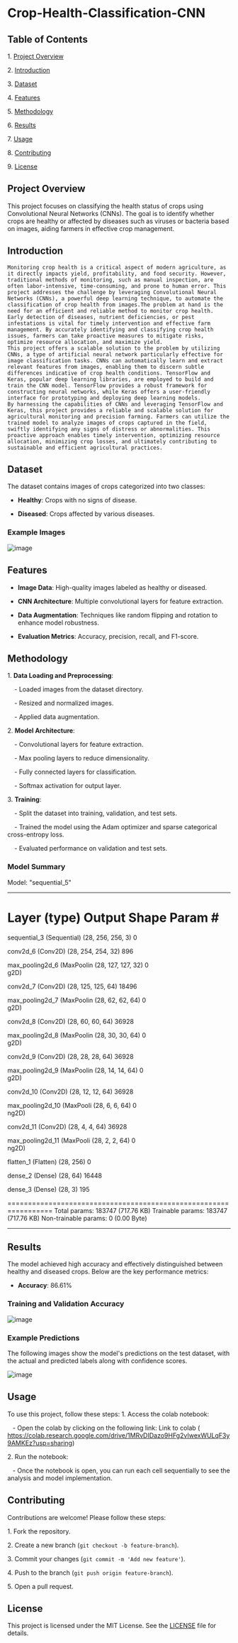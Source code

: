 # Crop-Health-Classification-CNN

## Table of Contents

1\. [Project Overview](#project-overview)

2\. [Introduction](#introduction)

3\. [Dataset](#dataset)

4\. [Features](#features)

5\. [Methodology](#methodology)

6\. [Results](#results)

7\. [Usage](#usage)

8\. [Contributing](#contributing)

9\. [License](#license)

## Project Overview

This project focuses on classifying the health status of crops using Convolutional Neural Networks (CNNs). The goal is to identify whether crops are healthy or affected by diseases such as viruses or bacteria based on images, aiding farmers in effective crop management.

## Introduction

    Monitoring crop health is a critical aspect of modern agriculture, as it directly impacts yield, profitability, and food security. However, traditional methods of monitoring, such as manual inspection, are often labor-intensive, time-consuming, and prone to human error. This project addresses the challenge by leveraging Convolutional Neural Networks (CNNs), a powerful deep learning technique, to automate the classification of crop health from images.The problem at hand is the need for an efficient and reliable method to monitor crop health. Early detection of diseases, nutrient deficiencies, or pest infestations is vital for timely intervention and effective farm management. By accurately identifying and classifying crop health issues, farmers can take proactive measures to mitigate risks, optimize resource allocation, and maximize yield.
    This project offers a scalable solution to the problem by utilizing CNNs, a type of artificial neural network particularly effective for image classification tasks. CNNs can automatically learn and extract relevant features from images, enabling them to discern subtle differences indicative of crop health conditions. TensorFlow and Keras, popular deep learning libraries, are employed to build and train the CNN model. TensorFlow provides a robust framework for constructing neural networks, while Keras offers a user-friendly interface for prototyping and deploying deep learning models.
    By harnessing the capabilities of CNNs and leveraging TensorFlow and Keras, this project provides a reliable and scalable solution for agricultural monitoring and precision farming. Farmers can utilize the trained model to analyze images of crops captured in the field, swiftly identifying any signs of distress or abnormalities. This proactive approach enables timely intervention, optimizing resource allocation, minimizing crop losses, and ultimately contributing to sustainable and efficient agricultural practices.

## Dataset

The dataset contains images of crops categorized into two classes:

- **Healthy**: Crops with no signs of disease.

- **Diseased**: Crops affected by various diseases.

### Example Images

![image](https://github.com/Sahilwarudkar27/Crop-Health-Classification-CNN/assets/99885674/7bfdec11-6b9b-4d05-8d9e-a32b00d96d4f)

## Features

- **Image Data**: High-quality images labeled as healthy or diseased.

- **CNN Architecture**: Multiple convolutional layers for feature extraction.

- **Data Augmentation**: Techniques like random flipping and rotation to enhance model robustness.

- **Evaluation Metrics**: Accuracy, precision, recall, and F1-score.

## Methodology

1\. **Data Loading and Preprocessing**:

    - Loaded images from the dataset directory.

    - Resized and normalized images.

    - Applied data augmentation.

2\. **Model Architecture**:

    - Convolutional layers for feature extraction.

    - Max pooling layers to reduce dimensionality.

    - Fully connected layers for classification.

    - Softmax activation for output layer.

3\. **Training**:

    - Split the dataset into training, validation, and test sets.

    - Trained the model using the Adam optimizer and sparse categorical cross-entropy loss.

    - Evaluated performance on validation and test sets.

### Model Summary

Model: "sequential_5"
_________________________________________________________________
 Layer (type)                Output Shape              Param #   
=================================================================
 sequential_3 (Sequential)   (28, 256, 256, 3)         0         
                                                                 
 conv2d_6 (Conv2D)           (28, 254, 254, 32)        896       
                                                                 
 max_pooling2d_6 (MaxPoolin  (28, 127, 127, 32)        0         
 g2D)                                                            
                                                                 
 conv2d_7 (Conv2D)           (28, 125, 125, 64)        18496     
                                                                 
 max_pooling2d_7 (MaxPoolin  (28, 62, 62, 64)          0         
 g2D)                                                            
                                                                 
 conv2d_8 (Conv2D)           (28, 60, 60, 64)          36928     
                                                                 
 max_pooling2d_8 (MaxPoolin  (28, 30, 30, 64)          0         
 g2D)                                                            
                                                                 
 conv2d_9 (Conv2D)           (28, 28, 28, 64)          36928     
                                                                 
 max_pooling2d_9 (MaxPoolin  (28, 14, 14, 64)          0         
 g2D)                                                            
                                                                 
 conv2d_10 (Conv2D)          (28, 12, 12, 64)          36928     
                                                                 
 max_pooling2d_10 (MaxPooli  (28, 6, 6, 64)            0         
 ng2D)                                                           
                                                                 
 conv2d_11 (Conv2D)          (28, 4, 4, 64)            36928     
                                                                 
 max_pooling2d_11 (MaxPooli  (28, 2, 2, 64)            0         
 ng2D)                                                           
                                                                 
 flatten_1 (Flatten)         (28, 256)                 0         
                                                                 
 dense_2 (Dense)             (28, 64)                  16448     
                                                                 
 dense_3 (Dense)             (28, 3)                   195       
                                                                 
=================================================================
Total params: 183747 (717.76 KB)
Trainable params: 183747 (717.76 KB)
Non-trainable params: 0 (0.00 Byte)
_________________________________________________________________

## Results

The model achieved high accuracy and effectively distinguished between healthy and diseased crops. Below are the key performance metrics:

- **Accuracy**: 86.61%

### Training and Validation Accuracy

![image](https://github.com/Sahilwarudkar27/Crop-Health-Classification-CNN/assets/99885674/07b0b94c-9b08-4583-9aaa-4441ed3fb6b8)


### Example Predictions

The following images show the model's predictions on the test dataset, with the actual and predicted labels along with confidence scores.

![image](https://github.com/Sahilwarudkar27/Crop-Health-Classification-CNN/assets/99885674/8ec9be1e-1302-4acd-881f-d32896c013cd)


## Usage

To use this project, follow these steps:
1\. Access the colab notebook:

   - Open the colab by clicking on the following link: Link to colab (
https://colab.research.google.com/drive/1MRvDIDazo9HFg2vIwexWULqF3y9AMKEz?usp=sharing)

2\. Run the notebook:

   - Once the notebook is open, you can run each cell sequentially to see the analysis and model implementation.

## Contributing

Contributions are welcome! Please follow these steps:

1\. Fork the repository.

2\. Create a new branch (`git checkout -b feature-branch`).

3\. Commit your changes (`git commit -m 'Add new feature'`).

4\. Push to the branch (`git push origin feature-branch`).

5\. Open a pull request.

## License

This project is licensed under the MIT License. See the [LICENSE](LICENSE) file for details.
